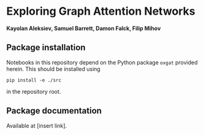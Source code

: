 # Exploring Graph Attention Networks

**Kayolan Aleksiev, Samuel Barrett, Damon Falck, Filip Mihov**

## Package installation

Notebooks in this repository depend on the Python package `oxgat` provided herein. This should be installed using
```
pip install -e ./src
```
in the repository root.

## Package documentation

Available at [insert link].